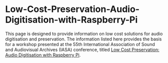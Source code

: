 # Low-Cost-Preservation-Audio-Digitisation-with-Raspberry-Pi
This page is designed to provide information on low cost solutions for audio digitisation and preservation.  The information listed here provides the basis for a workshop presented at the 55th International Association of Sound and Audiovisual Archives (IASA) conference, titled [Low Cost Preservation: Audio Digitisation with Raspberry Pi](https://iasavalencia24.sched.com/event/1f7qY/preservation-in-times-of-economic-crisis).

